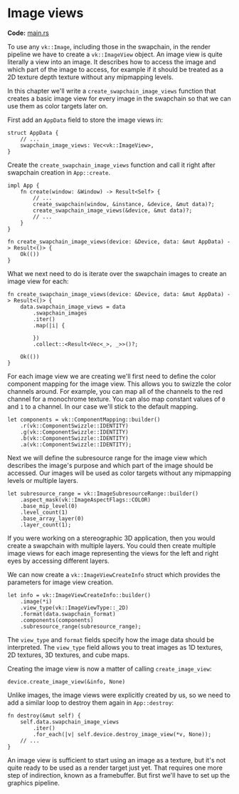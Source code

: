# Image views

**Code:** [main.rs](https://github.com/KyleMayes/vulkanalia/tree/master/tutorial/src/07_image_views.rs)

To use any `vk::Image`, including those in the swapchain, in the render pipeline we have to create a `vk::ImageView` object. An image view is quite literally a view into an image. It describes how to access the image and which part of the image to access, for example if it should be treated as a 2D texture depth texture without any mipmapping levels.

In this chapter we'll write a `create_swapchain_image_views` function that creates a basic image view for every image in the swapchain so that we can use them as color targets later on.

First add an `AppData` field to store the image views in:

```rust,noplaypen
struct AppData {
    // ...
    swapchain_image_views: Vec<vk::ImageView>,
}

```

Create the `create_swapchain_image_views` function and call it right after swapchain creation in `App::create`.

```rust,noplaypen
impl App {
    fn create(window: &Window) -> Result<Self> {
        // ...
        create_swapchain(window, &instance, &device, &mut data)?;
        create_swapchain_image_views(&device, &mut data)?;
        // ...
    }
}

fn create_swapchain_image_views(device: &Device, data: &mut AppData) -> Result<()> {
    Ok(())
}
```

What we next need to do is iterate over the swapchain images to create an image view for each:

```rust,noplaypen
fn create_swapchain_image_views(device: &Device, data: &mut AppData) -> Result<()> {
    data.swapchain_image_views = data
        .swapchain_images
        .iter()
        .map(|i| {

        })
        .collect::<Result<Vec<_>, _>>()?;

    Ok(())
}
```

For each image view we are creating we'll first need to define the color component mapping for the image view. This allows you to swizzle the color channels around. For example, you can map all of the channels to the red channel for a monochrome texture. You can also map constant values of `0` and `1` to a channel. In our case we'll stick to the default mapping.

```rust,noplaypen
let components = vk::ComponentMapping::builder()
    .r(vk::ComponentSwizzle::IDENTITY)
    .g(vk::ComponentSwizzle::IDENTITY)
    .b(vk::ComponentSwizzle::IDENTITY)
    .a(vk::ComponentSwizzle::IDENTITY);
```

Next we will define the subresource range for the image view which describes the image's purpose and which part of the image should be accessed. Our images will be used as color targets without any mipmapping levels or multiple layers.

```rust,noplaypen
let subresource_range = vk::ImageSubresourceRange::builder()
    .aspect_mask(vk::ImageAspectFlags::COLOR)
    .base_mip_level(0)
    .level_count(1)
    .base_array_layer(0)
    .layer_count(1);
```

If you were working on a stereographic 3D application, then you would create a swapchain with multiple layers. You could then create multiple image views for each image representing the views for the left and right eyes by accessing different layers.

We can now create a `vk::ImageViewCreateInfo` struct which provides the parameters for image view creation.

```rust,noplaypen
let info = vk::ImageViewCreateInfo::builder()
    .image(*i)
    .view_type(vk::ImageViewType::_2D)
    .format(data.swapchain_format)
    .components(components)
    .subresource_range(subresource_range);
```

The `view_type` and `format` fields specify how the image data should be interpreted. The `view_type` field allows you to treat images as 1D textures, 2D textures, 3D textures, and cube maps.

Creating the image view is now a matter of calling `create_image_view`:

```rust,noplaypen
device.create_image_view(&info, None)
```

Unlike images, the image views were explicitly created by us, so we need to add a similar loop to destroy them again in `App::destroy`:

```rust,noplaypen
fn destroy(&mut self) {
    self.data.swapchain_image_views
        .iter()
        .for_each(|v| self.device.destroy_image_view(*v, None));
    // ...
}
```

An image view is sufficient to start using an image as a texture, but it's not quite ready to be used as a render target just yet. That requires one more step of indirection, known as a framebuffer. But first we'll have to set up the graphics pipeline.
